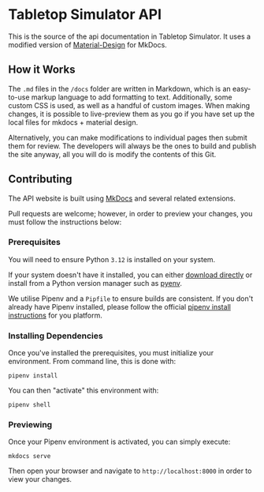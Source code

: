 # Tabletop Simulator API

This is the source of the api documentation in Tabletop Simulator. It uses a modified version of [Material-Design](https://github.com/squidfunk/mkdocs-material) for MkDocs.

## How it Works

The `.md` files in the `/docs` folder are written in Markdown, which is an easy-to-use markup language to add formatting to text. Additionally, some custom CSS is used, as well as a handful of custom images. When making changes, it is possible to live-preview them as you go if you have set up the local files for mkdocs + material design.

Alternatively, you can make modifications to individual pages then submit them for review. The developers will always be the ones to build and publish the site anyway, all you will do is modify the contents of this Git.

## Contributing

The API website is built using [MkDocs](https://www.mkdocs.org/) and several related extensions.

Pull requests are welcome; however, in order to preview your changes, you must follow the instructions below:

### Prerequisites

You will need to ensure Python `3.12` is installed on your system.

If your system doesn't have it installed, you can either [download directly](https://www.python.org/downloads/release/python-366/) or install from a Python version manager such as [pyenv](https://github.com/pyenv/pyenv).

We utilise Pipenv and a `Pipfile` to ensure builds are consistent. If you don't already have Pipenv installed, please follow the official [pipenv install instructions](https://pipenv.readthedocs.io/en/latest/install/#installing-pipenv) for you platform.

### Installing Dependencies

Once you've installed the prerequisites, you must initialize your environment. From command line, this is done with:

```
pipenv install
```

You can then "activate" this environment with:

```
pipenv shell
```

### Previewing

Once your Pipenv environment is activated, you can simply execute:

```
mkdocs serve
```

Then open your browser and navigate to `http://localhost:8000` in order to view your changes.
